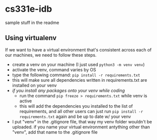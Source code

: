 # cs331e-idb
sample stuff in the readme

## Using virtualenv

If we want to have a virtual environment that's consistent across each of our machines, we need to follow these steps.

- create a venv on your machine (I just used `python3 -m venv venv`)
- activate the venv, command varies by OS
- type the following command:
`pip install -r requirements.txt`
- this will make sure all dependencies written in requirements.txt are installed on your venv
- *if you install any packages onto your venv while coding*
	- run the command `pip freeze > requirements.txt` while venv is active
	- this will add the dependencies you installed to the list of requirements, and all other users can just run `pip install -r requirements.txt` again and be up to date w/ your venv
- I put "venv" in the .gitignore file, that way my venv folder wouldn't be uploaded. if you name your virtual environment antything other than "venv", add that name to the .gitignore file